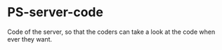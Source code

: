 # PS-server-code
Code of the server, so that the coders can take a look at the code when ever they want.
